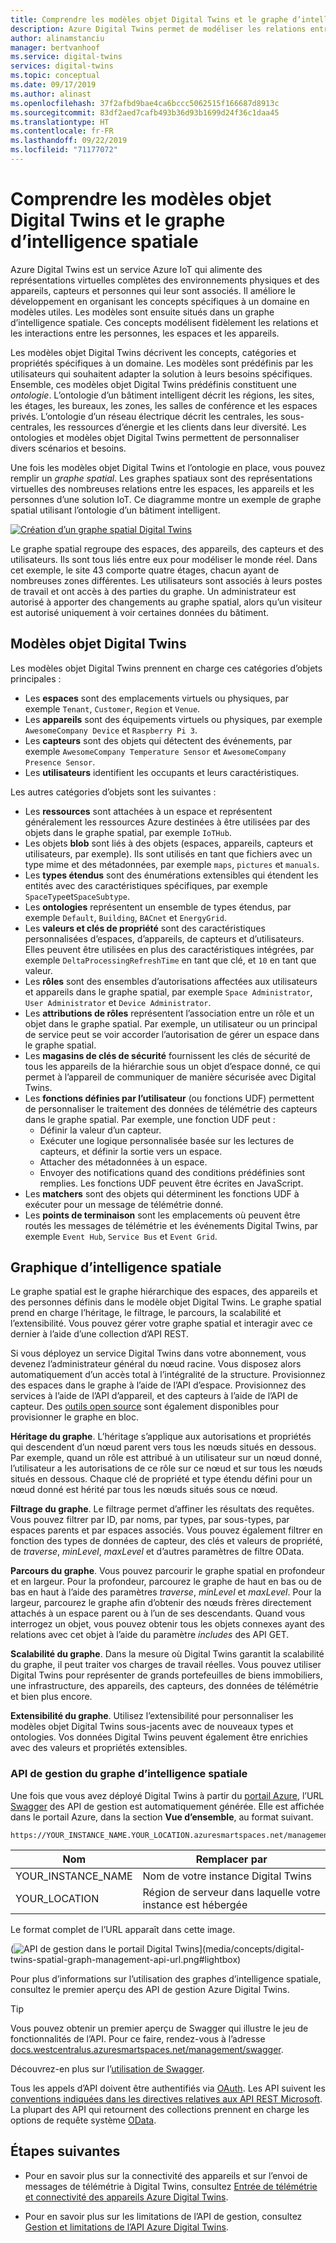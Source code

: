 ```yaml
---
title: Comprendre les modèles objet Digital Twins et le graphe d’intelligence spatiale | Microsoft Docs
description: Azure Digital Twins permet de modéliser les relations entre des personnes, des lieux et des appareils
author: alinamstanciu
manager: bertvanhoof
ms.service: digital-twins
services: digital-twins
ms.topic: conceptual
ms.date: 09/17/2019
ms.author: alinast
ms.openlocfilehash: 37f2afbd9bae4ca6bccc5062515f166687d8913c
ms.sourcegitcommit: 83df2aed7cafb493b36d93b1699d24f36c1daa45
ms.translationtype: HT
ms.contentlocale: fr-FR
ms.lasthandoff: 09/22/2019
ms.locfileid: "71177072"
---
```

# <a name="understand-digital-twins-object-models-and-spatial-intelligence-graph"></a>Comprendre les modèles objet Digital Twins et le graphe d’intelligence spatiale

Azure Digital Twins est un service Azure IoT qui alimente des représentations virtuelles complètes des environnements physiques et des appareils, capteurs et personnes qui leur sont associés. Il améliore le développement en organisant les concepts spécifiques à un domaine en modèles utiles. Les modèles sont ensuite situés dans un graphe d’intelligence spatiale. Ces concepts modélisent fidèlement les relations et les interactions entre les personnes, les espaces et les appareils.

Les modèles objet Digital Twins décrivent les concepts, catégories et propriétés spécifiques à un domaine. Les modèles sont prédéfinis par les utilisateurs qui souhaitent adapter la solution à leurs besoins spécifiques. Ensemble, ces modèles objet Digital Twins prédéfinis constituent une _ontologie_. L’ontologie d’un bâtiment intelligent décrit les régions, les sites, les étages, les bureaux, les zones, les salles de conférence et les espaces privés. L’ontologie d’un réseau électrique décrit les centrales, les sous-centrales, les ressources d’énergie et les clients dans leur diversité. Les ontologies et modèles objet Digital Twins permettent de personnaliser divers scénarios et besoins.

Une fois les modèles objet Digital Twins et l’ontologie en place, vous pouvez remplir un _graphe spatial_. Les graphes spatiaux sont des représentations virtuelles des nombreuses relations entre les espaces, les appareils et les personnes d’une solution IoT. Ce diagramme montre un exemple de graphe spatial utilisant l’ontologie d’un bâtiment intelligent.

[![Création d’un graphe spatial Digital Twins](media/concepts/digital-twins-spatial-graph-building.png)](media/concepts/digital-twins-spatial-graph-building.png#lightbox)

Le graphe spatial regroupe des espaces, des appareils, des capteurs et des utilisateurs. Ils sont tous liés entre eux pour modéliser le monde réel. Dans cet exemple, le site 43 comporte quatre étages, chacun ayant de nombreuses zones différentes. Les utilisateurs sont associés à leurs postes de travail et ont accès à des parties du graphe. Un administrateur est autorisé à apporter des changements au graphe spatial, alors qu’un visiteur est autorisé uniquement à voir certaines données du bâtiment.

## <a name="digital-twins-object-models"></a>Modèles objet Digital Twins

Les modèles objet Digital Twins prennent en charge ces catégories d’objets principales :

- Les **espaces** sont des emplacements virtuels ou physiques, par exemple `Tenant`, `Customer`, `Region` et `Venue`.
- Les **appareils** sont des équipements virtuels ou physiques, par exemple `AwesomeCompany Device` et `Raspberry Pi 3`.
- Les **capteurs** sont des objets qui détectent des événements, par exemple `AwesomeCompany Temperature Sensor` et `AwesomeCompany Presence Sensor`.
- Les **utilisateurs** identifient les occupants et leurs caractéristiques.

Les autres catégories d’objets sont les suivantes :

- Les **ressources** sont attachées à un espace et représentent généralement les ressources Azure destinées à être utilisées par des objets dans le graphe spatial, par exemple `IoTHub`.
- Les objets **blob** sont liés à des objets (espaces, appareils, capteurs et utilisateurs, par exemple). Ils sont utilisés en tant que fichiers avec un type mime et des métadonnées, par exemple `maps`, `pictures` et `manuals`.
- Les **types étendus** sont des énumérations extensibles qui étendent les entités avec des caractéristiques spécifiques, par exemple `SpaceType`et`SpaceSubtype`.
- Les **ontologies** représentent un ensemble de types étendus, par exemple `Default`, `Building`, `BACnet` et `EnergyGrid`.
- Les **valeurs et clés de propriété** sont des caractéristiques personnalisées d’espaces, d’appareils, de capteurs et d’utilisateurs. Elles peuvent être utilisées en plus des caractéristiques intégrées, par exemple `DeltaProcessingRefreshTime` en tant que clé, et `10` en tant que valeur.
- Les **rôles** sont des ensembles d’autorisations affectées aux utilisateurs et appareils dans le graphe spatial, par exemple `Space Administrator`, `User Administrator` et `Device Administrator`.
- Les **attributions de rôles** représentent l’association entre un rôle et un objet dans le graphe spatial. Par exemple, un utilisateur ou un principal de service peut se voir accorder l’autorisation de gérer un espace dans le graphe spatial.
- Les **magasins de clés de sécurité** fournissent les clés de sécurité de tous les appareils de la hiérarchie sous un objet d’espace donné, ce qui permet à l’appareil de communiquer de manière sécurisée avec Digital Twins.
- Les **fonctions définies par l’utilisateur** (ou fonctions UDF) permettent de personnaliser le traitement des données de télémétrie des capteurs dans le graphe spatial. Par exemple, une fonction UDF peut :
  - Définir la valeur d’un capteur.
  - Exécuter une logique personnalisée basée sur les lectures de capteurs, et définir la sortie vers un espace.
  - Attacher des métadonnées à un espace.
  - Envoyer des notifications quand des conditions prédéfinies sont remplies. Les fonctions UDF peuvent être écrites en JavaScript.
- Les **matchers** sont des objets qui déterminent les fonctions UDF à exécuter pour un message de télémétrie donné.
- Les **points de terminaison** sont les emplacements où peuvent être routés les messages de télémétrie et les événements Digital Twins, par exemple `Event Hub`, `Service Bus` et `Event Grid`.

## <a name="spatial-intelligence-graph"></a>Graphique d’intelligence spatiale

Le graphe spatial est le graphe hiérarchique des espaces, des appareils et des personnes définis dans le modèle objet Digital Twins. Le graphe spatial prend en charge l’héritage, le filtrage, le parcours, la scalabilité et l’extensibilité. Vous pouvez gérer votre graphe spatial et interagir avec ce dernier à l’aide d’une collection d’API REST.

Si vous déployez un service Digital Twins dans votre abonnement, vous devenez l’administrateur général du nœud racine. Vous disposez alors automatiquement d’un accès total à l’intégralité de la structure. Provisionnez des espaces dans le graphe à l’aide de l’API d’espace. Provisionnez des services à l’aide de l’API d’appareil, et des capteurs à l’aide de l’API de capteur. Des [outils open source](https://github.com/Azure-Samples/digital-twins-samples-csharp) sont également disponibles pour provisionner le graphe en bloc.

**Héritage du graphe**. L’héritage s’applique aux autorisations et propriétés qui descendent d’un nœud parent vers tous les nœuds situés en dessous. Par exemple, quand un rôle est attribué à un utilisateur sur un nœud donné, l’utilisateur a les autorisations de ce rôle sur ce nœud et sur tous les nœuds situés en dessous. Chaque clé de propriété et type étendu défini pour un nœud donné est hérité par tous les nœuds situés sous ce nœud.

**Filtrage du graphe**. Le filtrage permet d’affiner les résultats des requêtes. Vous pouvez filtrer par ID, par noms, par types, par sous-types, par espaces parents et par espaces associés. Vous pouvez également filtrer en fonction des types de données de capteur, des clés et valeurs de propriété, de *traverse*, *minLevel*, *maxLevel* et d’autres paramètres de filtre OData.

**Parcours du graphe**. Vous pouvez parcourir le graphe spatial en profondeur et en largeur. Pour la profondeur, parcourez le graphe de haut en bas ou de bas en haut à l’aide des paramètres *traverse*, *minLevel* et *maxLevel*. Pour la largeur, parcourez le graphe afin d’obtenir des nœuds frères directement attachés à un espace parent ou à l’un de ses descendants. Quand vous interrogez un objet, vous pouvez obtenir tous les objets connexes ayant des relations avec cet objet à l’aide du paramètre *includes* des API GET.

**Scalabilité du graphe**. Dans la mesure où Digital Twins garantit la scalabilité du graphe, il peut traiter vos charges de travail réelles. Vous pouvez utiliser Digital Twins pour représenter de grands portefeuilles de biens immobiliers, une infrastructure, des appareils, des capteurs, des données de télémétrie et bien plus encore.

**Extensibilité du graphe**. Utilisez l’extensibilité pour personnaliser les modèles objet Digital Twins sous-jacents avec de nouveaux types et ontologies. Vos données Digital Twins peuvent également être enrichies avec des valeurs et propriétés extensibles.

### <a name="spatial-intelligence-graph-management-apis"></a>API de gestion du graphe d’intelligence spatiale

Une fois que vous avez déployé Digital Twins à partir du [portail Azure](https://portal.azure.com), l’URL [Swagger](https://swagger.io/tools/swagger-ui/) des API de gestion est automatiquement générée. Elle est affichée dans le portail Azure, dans la section **Vue d’ensemble**, au format suivant.

```plaintext
https://YOUR_INSTANCE_NAME.YOUR_LOCATION.azuresmartspaces.net/management/swagger
```

| Nom | Remplacer par |
| --- | --- |
| YOUR_INSTANCE_NAME | Nom de votre instance Digital Twins |
| YOUR_LOCATION | Région de serveur dans laquelle votre instance est hébergée |

 Le format complet de l’URL apparaît dans cette image.

(![API de gestion dans le portail Digital Twins](media/concepts/digital-twins-spatial-graph-management-api-url.png)](media/concepts/digital-twins-spatial-graph-management-api-url.png#lightbox)

Pour plus d’informations sur l’utilisation des graphes d’intelligence spatiale, consultez le premier aperçu des API de gestion Azure Digital Twins.

> [!TIP]
> Vous pouvez obtenir un premier aperçu de Swagger qui illustre le jeu de fonctionnalités de l’API.
> Pour ce faire, rendez-vous à l’adresse [docs.westcentralus.azuresmartspaces.net/management/swagger](https://docs.westcentralus.azuresmartspaces.net/management/swagger).

Découvrez-en plus sur l’[utilisation de Swagger](how-to-use-swagger.md).

Tous les appels d’API doivent être authentifiés via [OAuth](https://docs.microsoft.com/azure/active-directory/develop/v1-protocols-oauth-code). Les API suivent les [conventions indiquées dans les directives relatives aux API REST Microsoft](https://github.com/Microsoft/api-guidelines/blob/master/Guidelines.md). La plupart des API qui retournent des collections prennent en charge les options de requête système [OData](https://www.odata.org/getting-started/basic-tutorial/#queryData).

## <a name="next-steps"></a>Étapes suivantes

- Pour en savoir plus sur la connectivité des appareils et sur l’envoi de messages de télémétrie à Digital Twins, consultez [Entrée de télémétrie et connectivité des appareils Azure Digital Twins](concepts-device-ingress.md).

- Pour en savoir plus sur les limitations de l’API de gestion, consultez [Gestion et limitations de l’API Azure Digital Twins](concepts-service-limits.md).
